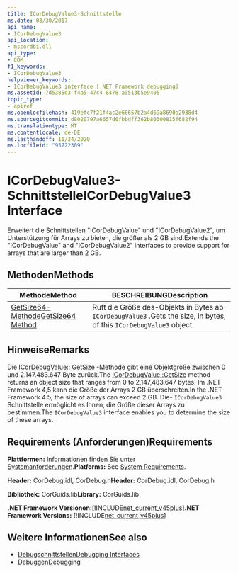 ```yaml
---
title: ICorDebugValue3-Schnittstelle
ms.date: 03/30/2017
api_name:
- ICorDebugValue3
api_location:
- mscordbi.dll
api_type:
- COM
f1_keywords:
- ICorDebugValue3
helpviewer_keywords:
- ICorDebugValue3 interface [.NET Framework debugging]
ms.assetid: 7d5385d3-f4a5-47c4-8478-a3513b5e9406
topic_type:
- apiref
ms.openlocfilehash: 419efc7f21f4ac2e68657b2a4d69a8690a2938d4
ms.sourcegitcommit: d8020797a6657d0fbbdff362b80300815f682f94
ms.translationtype: MT
ms.contentlocale: de-DE
ms.lasthandoff: 11/24/2020
ms.locfileid: "95722309"
---
```

# <a name="icordebugvalue3-interface"></a><span data-ttu-id="41753-102">ICorDebugValue3-Schnittstelle</span><span class="sxs-lookup"><span data-stu-id="41753-102">ICorDebugValue3 Interface</span></span>

<span data-ttu-id="41753-103">Erweitert die Schnittstellen "ICorDebugValue" und "ICorDebugValue2", um Unterstützung für Arrays zu bieten, die größer als 2 GB sind.</span><span class="sxs-lookup"><span data-stu-id="41753-103">Extends the "ICorDebugValue" and "ICorDebugValue2" interfaces to provide support for arrays that are larger than 2 GB.</span></span>  
  
## <a name="methods"></a><span data-ttu-id="41753-104">Methoden</span><span class="sxs-lookup"><span data-stu-id="41753-104">Methods</span></span>  
  
|<span data-ttu-id="41753-105">Methode</span><span class="sxs-lookup"><span data-stu-id="41753-105">Method</span></span>|<span data-ttu-id="41753-106">BESCHREIBUNG</span><span class="sxs-lookup"><span data-stu-id="41753-106">Description</span></span>|  
|------------|-----------------|  
|[<span data-ttu-id="41753-107">GetSize64-Methode</span><span class="sxs-lookup"><span data-stu-id="41753-107">GetSize64 Method</span></span>](icordebugvalue3-getsize64-method.md)|<span data-ttu-id="41753-108">Ruft die Größe des-Objekts in Bytes ab `ICorDebugValue3` .</span><span class="sxs-lookup"><span data-stu-id="41753-108">Gets the size, in bytes, of this `ICorDebugValue3` object.</span></span>|  
  
## <a name="remarks"></a><span data-ttu-id="41753-109">Hinweise</span><span class="sxs-lookup"><span data-stu-id="41753-109">Remarks</span></span>  

 <span data-ttu-id="41753-110">Die [ICorDebugValue:: GetSize](icordebugvalue3-getsize64-method.md) -Methode gibt eine Objektgröße zwischen 0 und 2.147.483.647 Byte zurück.</span><span class="sxs-lookup"><span data-stu-id="41753-110">The [ICorDebugValue::GetSize](icordebugvalue3-getsize64-method.md) method returns an object size that ranges from 0 to 2,147,483,647 bytes.</span></span> <span data-ttu-id="41753-111">Im .NET Framework 4,5 kann die Größe der Arrays 2 GB überschreiten.</span><span class="sxs-lookup"><span data-stu-id="41753-111">In the .NET Framework 4.5, the size of arrays can exceed 2 GB.</span></span> <span data-ttu-id="41753-112">Die- `ICorDebugValue3` Schnittstelle ermöglicht es Ihnen, die Größe dieser Arrays zu bestimmen.</span><span class="sxs-lookup"><span data-stu-id="41753-112">The `ICorDebugValue3` interface enables you to determine the size of these arrays.</span></span>  
  
## <a name="requirements"></a><span data-ttu-id="41753-113">Requirements (Anforderungen)</span><span class="sxs-lookup"><span data-stu-id="41753-113">Requirements</span></span>  

 <span data-ttu-id="41753-114">**Plattformen:** Informationen finden Sie unter [Systemanforderungen](../../get-started/system-requirements.md).</span><span class="sxs-lookup"><span data-stu-id="41753-114">**Platforms:** See [System Requirements](../../get-started/system-requirements.md).</span></span>  
  
 <span data-ttu-id="41753-115">**Header:** CorDebug.idl, CorDebug.h</span><span class="sxs-lookup"><span data-stu-id="41753-115">**Header:** CorDebug.idl, CorDebug.h</span></span>  
  
 <span data-ttu-id="41753-116">**Bibliothek:** CorGuids.lib</span><span class="sxs-lookup"><span data-stu-id="41753-116">**Library:** CorGuids.lib</span></span>  
  
 <span data-ttu-id="41753-117">**.NET Framework Versionen:**[!INCLUDE[net_current_v45plus](../../../../includes/net-current-v45plus-md.md)]</span><span class="sxs-lookup"><span data-stu-id="41753-117">**.NET Framework Versions:** [!INCLUDE[net_current_v45plus](../../../../includes/net-current-v45plus-md.md)]</span></span>  
  
## <a name="see-also"></a><span data-ttu-id="41753-118">Weitere Informationen</span><span class="sxs-lookup"><span data-stu-id="41753-118">See also</span></span>

- [<span data-ttu-id="41753-119">Debugschnittstellen</span><span class="sxs-lookup"><span data-stu-id="41753-119">Debugging Interfaces</span></span>](debugging-interfaces.md)
- [<span data-ttu-id="41753-120">Debuggen</span><span class="sxs-lookup"><span data-stu-id="41753-120">Debugging</span></span>](index.md)
